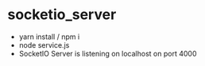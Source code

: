 # socketio_server

- yarn install / npm i
- node service.js
- SocketIO Server is listening on localhost on port 4000
